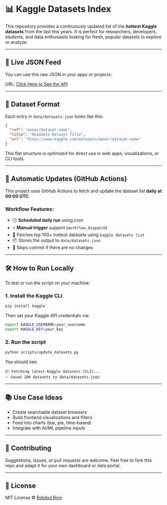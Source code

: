# 📊 Kaggle Datasets Index

This repository provides a continuously updated list of the **hottest Kaggle datasets** from the last few years. It is perfect for researchers, developers, students, and data enthusiasts looking for fresh, popular datasets to explore or analyze.

---

## 🔗 Live JSON Feed

You can use this raw JSON in your apps or projects:


 URL:
[Click Here to See the API](https://cdn.jsdelivr.net/gh/rokibulroni/kaggle-datasets-index@main/data/datasets.json)

---

## 📁 Dataset Format

Each entry in `data/datasets.json` looks like this:

```json
{
  "ref": "owner/dataset-name",
  "title": "Readable Dataset Title",
  "url": "https://www.kaggle.com/datasets/owner/dataset-name"
}
```

This flat structure is optimized for direct use in web apps, visualizations, or CLI tools.

---

## 🔄 Automatic Updates (GitHub Actions)

This project uses GitHub Actions to fetch and update the dataset list **daily at 00:00 UTC**.

### Workflow Features:

* 🕒 **Scheduled daily run** using cron
* ⚡ **Manual trigger** support (`workflow_dispatch`)
* 🔁 Fetches top 100+ hottest datasets using `kaggle datasets list`
* 📦 Stores the output to `data/datasets.json`
* 🧠 Skips commit if there are no changes

---

## 🛠 How to Run Locally

To test or run the script on your machine:

### 1. Install the Kaggle CLI

```bash
pip install kaggle
```

Then set your Kaggle API credentials via:

```bash
export KAGGLE_USERNAME=your_username
export KAGGLE_KEY=your_key
```

### 2. Run the script

```bash
python scripts/update_datasets.py
```

You should see:

```
📦 Fetching latest Kaggle datasets (CLI)...
✅ Saved 100 datasets to data/datasets.json
```

---

## 📚 Use Case Ideas

* Create searchable dataset browsers
* Build frontend visualizations and filters
* Feed into charts (bar, pie, time-based)
* Integrate with AI/ML pipeline inputs

---

## 🤝 Contributing

Suggestions, issues, or pull requests are welcome. Feel free to fork this repo and adapt it for your own dashboard or data portal.

---

## 🔐 License

MIT License © [Rokibul Roni](https://rokibulroni.com)




